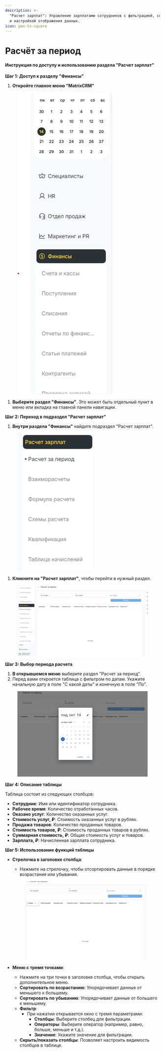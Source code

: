 ```yaml
---
description: >-
  "Расчет зарплат": Управление зарплатами сотрудников с фильтрацией, сортировкой
  и настройкой отображения данных.
icon: pen-to-square
---
```


# Расчёт за период

#### Инструкция по доступу и использованию раздела "Расчет зарплат"

**Шаг 1: Доступ к разделу "Финансы"**

1. **Откройте главное меню "MatrixCRM"**

<figure><img src="../../../.gitbook/assets/image (302).png" alt=""><figcaption></figcaption></figure>

1. **Выберите раздел "Финансы"**. Это может быть отдельный пункт в меню или вкладка на главной панели навигации.

**Шаг 2: Переход в подраздел "Расчет зарплат"**

1. **Внутри раздела "Финансы"** найдите подраздел "Расчет зарплат".

<figure><img src="../../../.gitbook/assets/image (303).png" alt=""><figcaption></figcaption></figure>

1. **Кликните на "Расчет зарплат"**, чтобы перейти в нужный раздел.

<figure><img src="../../../.gitbook/assets/image (304).png" alt=""><figcaption></figcaption></figure>

**Шаг 3: Выбор периода расчета**

1. **В открывшемся меню** выберите раздел "Расчет за период".
2. Перед вами откроется таблица с фильтром по датам. Укажите начальную дату в поле "С какой даты" и конечную в поле "По".

<figure><img src="../../../.gitbook/assets/image (305).png" alt=""><figcaption></figcaption></figure>

**Шаг 4: Описание таблицы**

Таблица состоит из следующих столбцов:

* **Сотрудник**: Имя или идентификатор сотрудника.
* **Рабочее время**: Количество отработанных часов.
* **Оказано услуг**: Количество оказанных услуг.
* **Стоимость услуг, ₽**: Стоимость оказанных услуг в рублях.
* **Продажа товаров**: Количество проданных товаров.
* **Стоимость товаров, ₽**: Стоимость проданных товаров в рублях.
* **Суммарная стоимость, ₽**: Общая стоимость услуг и товаров.
* **Зарплата, ₽**: Начисленная зарплата сотрудника.

**Шаг 5: Использование функций таблицы**

*   **Стрелочка в заголовке столбца**:

    * Нажмите на стрелочку, чтобы отсортировать данные в порядке возрастания или убывания.

    <figure><img src="../../../.gitbook/assets/image (307).png" alt=""><figcaption></figcaption></figure>


* **Меню с тремя точками**:
  * Нажмите на три точки в заголовке столбца, чтобы открыть дополнительное меню.
  * **Сортировать по возрастанию**: Упорядочивает данные от меньшего к большему.
  * **Сортировать по убыванию**: Упорядочивает данные от большего к меньшему.
  * **Фильтр**:
    * При нажатии открывается окно с тремя параметрами:
      * **Столбцы**: Выберите столбец для фильтрации.
      * **Операторы**: Выберите оператор (например, равно, больше, меньше и т.д.).
      * **Значение**: Укажите значение для фильтрации.
  * **Скрыть/показать столбцы**: Позволяет настроить видимость столбцов в таблице.
